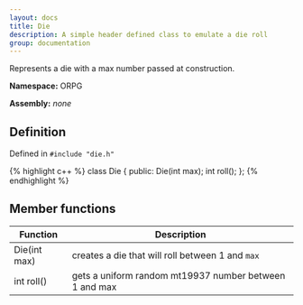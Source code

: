 ```yaml
---
layout: docs
title: Die
description: A simple header defined class to emulate a die roll
group: documentation
---
```


Represents a die with a max number passed at construction.

**Namespace:** ORPG

**Assembly:** _none_  

## Definition
Defined in `#include "die.h"`

{% highlight c++ %}
class Die {
    public:
        Die(int max);
        int roll();
};
{% endhighlight %}

## Member functions

Function      | Description |
 ------------ | ----------- |
Die(int max)  | creates a die that will roll between 1 and `max`|
int roll()    | gets a uniform random mt19937 number between 1 and max|
